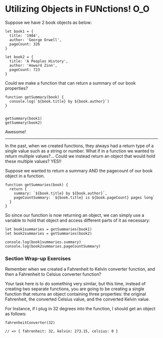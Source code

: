 # Utilizing Objects in FUNctions! O_O


Suppose we have 2 book objects as below:

```
let book1 = {
  title: '1984',
  author: 'George Orwell',
  pageCount: 326
}

let book2 = {
  title: 'A Peoples History',
  author: 'Howard Zinn',
  pageCount: 723
}
```
Could we make a function that can return a summary of our book properties?

```
function getSummary(book) {
  console.log(`${book.title} by ${book.author}`)
}


getSummary(book1)
getSummary(book2)
```

Awesome!

<hr>

In the past, when we created functions, they always had a return type of a single value such as a string or number. What if in a function we wanted to return multiple values?... Could we instead return an object that would hold these multiple values? YES!!

Suppose we wanted to return a summary AND the pagecount of our book object in a function.
```
function getSummaries(book) {
  return {
    summary: `${book.title} by ${book.author}`,
    pageCountSummary: `${book.title} is ${book.pageCount} pages long`
  }
}
```

So since our function is now returning an object, we can simply use a variable to hold that object and access different parts of it as necessary:
```
let book1summaries = getSummaries(book1)
let book2summaries = getSummaries(book2)

console.log(book1summaries.summary)
console.log(book2summaries.pageCountSummary)
```


### Section Wrap-up Exercises

Remember when we created a Fahrenheit to Kelvin converter function, and then a Fahrenheit to Celsius converter function?

Your task here is to do something very similar, but this time, instead of creating two separate functions, you are going to be creating a single function that returns an object containing three properties: the original Fahrenheit, the converted Celsius value, and the converted Kelvin value.

For Instance, if I plug in 32 degrees into the function, I should get an object as follows:
```
fahrenheitConverter(32)

// => { fahrenheit: 32, kelvin: 273.15, celsius: 0 }
```
